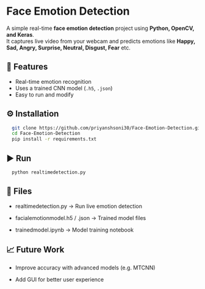 # Face Emotion Detection

A simple real-time **face emotion detection** project using **Python, OpenCV, and Keras**.  
It captures live video from your webcam and predicts emotions like **Happy, Sad, Angry, Surprise, Neutral, Disgust, Fear** etc.

## 🚀 Features
- Real-time emotion recognition  
- Uses a trained CNN model (`.h5`, `.json`)  
- Easy to run and modify  

## ⚙️ Installation
```bash
  git clone https://github.com/priyanshsoni30/Face-Emotion-Detection.git
  cd Face-Emotion-Detection
  pip install -r requirements.txt
  ```
## ▶️ Run
```bash
  python realtimedetection.py
  ```

## 📂 Files

- realtimedetection.py → Run live emotion detection

- facialemotionmodel.h5 / .json → Trained model files

- trainedmodel.ipynb → Model training notebook

## 📈 Future Work

- Improve accuracy with advanced models (e.g. MTCNN)

- Add GUI for better user experience
